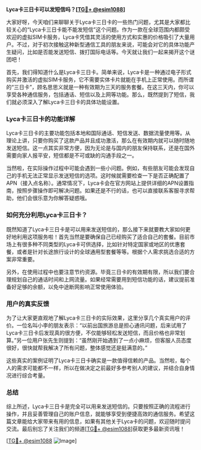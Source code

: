 **Lyca卡三日卡可以发短信吗？[[TG💪+ @esim1088](https://t.me/s/esim1088)]**

大家好呀，今天咱们来聊聊关于Lyca卡三日卡的一些热门问题，尤其是大家都比较关心的“Lyca卡三日卡能不能发短信”这个问题。作为一款在全球范围内都颇受欢迎的虚拟SIM卡服务，Lyca卡凭借其灵活的使用方式和实惠的价格吸引了大量用户。不过，对于初次接触这种新型通信工具的朋友来说，可能会对它的具体功能产生疑问，比如是否能发送短信、拨打国际电话等。今天就让我们一起来揭开这个谜团吧！

首先，我们得知道什么是Lyca卡三日卡。简单来说，Lyca卡是一种通过电子形式购买并激活的虚拟SIM卡服务，它不需要实体卡片就能在手机上正常使用。而所谓的“三日卡”，顾名思思义就是一种有效期为三天的服务套餐。在这三天内，你可以享受各种通信服务，包括通话、短信以及上网等功能。那么，既然提到了短信，我们就必须深入了解Lyca卡三日卡的具体功能设置。

### Lyca卡三日卡的功能详解

Lyca卡三日卡的主要功能包括本地和国际通话、短信发送、数据流量使用等。从理论上讲，只要你购买了这款产品并且成功激活，那么在有效期内就可以随时随地发送短信。这一点其实非常方便，因为无论是与国内的朋友保持联系，还是在国外需要向家人报平安，短信都是不可或缺的沟通手段之一。

当然啦，在实际操作过程中可能会遇到一些小问题。例如，有些朋友可能会发现自己的手机无法正常显示发送短信的选项。这时候就需要检查一下是否正确配置了APN（接入点名称）。通常情况下，Lyca卡会在官方网站上提供详细的APN设置指南，按照步骤操作即可解决问题。如果还是不行的话，也可以直接联系客服寻求帮助，他们会很乐意为你解答疑惑哦。

### 如何充分利用Lyca卡三日卡？

既然知道了Lyca卡三日卡是可以用来发送短信的，那么接下来就要教大家如何更好地利用这项服务啦！首先当然是要确保自己已经购买了适合自己的套餐。目前市场上有很多种不同类型的Lyca卡可供选择，比如针对特定国家或地区的优惠套餐，或者是针对长途旅行设计的全球通用型套餐等等。根据个人需求挑选合适的方案非常重要。

另外，在使用过程中也要注意节约资源。毕竟三日卡的有效期有限，所以我们要合理规划自己的通话时间和上网流量。如果经常需要用到短信功能的话，建议提前准备好足够的余额，以免中途断网影响正常使用体验。

### 用户的真实反馈

为了让大家更直观地了解Lyca卡三日卡的实际效果，这里分享几个真实用户的评价。一位名叫小李的朋友表示：“以前出国旅游总是担心通讯问题，后来试用了Lyca卡三日卡后发现真的很方便，不仅能够轻松发送短信，而且价格也非常划算。”另一位用户张先生则提到：“虽然刚开始遇到了一点小麻烦，但客服人员态度很好，很快就帮我解决了所有问题，整体感觉还是挺满意的。”

这些真实的案例证明了Lyca卡三日卡确实是一款值得信赖的产品。当然啦，每个人的需求可能都不一样，所以在做决定之前最好多参考别人的建议，并结合自身情况进行综合考量。

### 总结

综上所述，Lyca卡三日卡是完全可以用来发送短信的。只要按照正确的流程进行操作，并且妥善管理自己的账户信息，就能够享受到便捷高效的通信服务。希望这篇文章能给大家带来有用的信息，如果有其他关于Lyca卡的问题，欢迎随时提问交流。最后别忘了关注我们的频道[[TG💪+ @esim1088](https://t.me/s/esim1088)]获取更多最新资讯哦！

[[TG💪+ @esim1088](https://t.me/s/esim1088) ![Image](https://i.postimg.cc/4NQfJmqS/Snipaste-2025-05-13-00-14-12.png)]